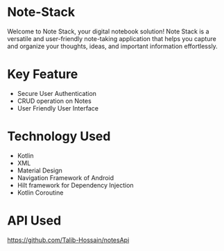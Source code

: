 # Note-Stack
Welcome to Note Stack, your digital notebook solution! Note Stack is a versatile and user-friendly note-taking application that helps you capture and organize your thoughts, ideas, and important information effortlessly.
# Key Feature
* Secure User Authentication
* CRUD operation on Notes
* User Friendly User Interface
# Technology Used
* Kotlin
* XML
* Material Design
* Navigation Framework of Android
* Hilt framework for Dependency Injection
* Kotlin Coroutine
# API Used
https://github.com/Talib-Hossain/notesApi
